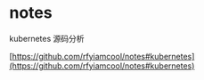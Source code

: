 # notes

kubernetes 源码分析

[https://github.com/rfyiamcool/notes#kubernetes](https://github.com/rfyiamcool/notes#kubernetes)
